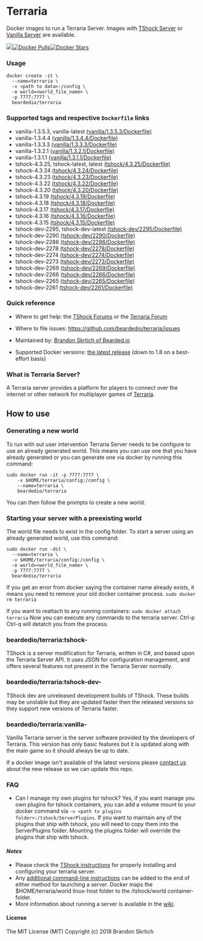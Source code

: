 # Terraria

Docker images to run a Terraria Server. Images with [TShock Server](https://tshock.co) or [Vanilla Server](https://terraria.gamepedia.com/Server) are available.

[![](https://images.microbadger.com/badges/image/beardedio/terraria:latest.svg)](https://microbadger.com/images/beardedio/terraria:latest)[![Docker Pulls](https://img.shields.io/docker/pulls/beardedio/terraria.svg)]()[![Docker Stars](https://img.shields.io/docker/stars/beardedio/terraria.svg)]()

### Usage
```
docker create -it \
  --name=terraria \
  -v <path to data>:/config \
  -e world=<world_file_name> \
  -p 7777:7777 \
  beardedio/terraria
```

### Supported tags and respective `Dockerfile` links
* vanilla-1.3.5.3, vanilla-latest [(vanilla/1.3.5.3/Dockerfile)](https://github.com/beardedio/terraria/blob/master/vanilla/1.3.5.3/Dockerfile)
* vanilla-1.3.4.4 [(vanilla/1.3.4.4/Dockerfile)](https://github.com/beardedio/terraria/blob/master/vanilla/1.3.4.4/Dockerfile)
* vanilla-1.3.3.3 [(vanilla/1.3.3.3/Dockerfile)](https://github.com/beardedio/terraria/blob/master/vanilla/1.3.3.3/Dockerfile)
* vanilla-1.3.2.1 [(vanilla/1.3.2.1/Dockerfile)](https://github.com/beardedio/terraria/blob/master/vanilla/1.3.2.1/Dockerfile)
* vanilla-1.3.1.1 [(vanilla/1.3.1.1/Dockerfile)](https://github.com/beardedio/terraria/blob/master/vanilla/1.3.1.1/Dockerfile)
* tshock-4.3.25, tshock-latest, latest [(tshock/4.3.25/Dockerfile)](https://github.com/beardedio/terraria/blob/master/tshock/4.3.25/Dockerfile)
* tshock-4.3.24 [(tshock/4.3.24/Dockerfile)](https://github.com/beardedio/terraria/blob/master/tshock/4.3.24/Dockerfile)
* tshock-4.3.23 [(tshock/4.3.23/Dockerfile)](https://github.com/beardedio/terraria/blob/master/tshock/4.3.23/Dockerfile)
* tshock-4.3.22 [(tshock/4.3.22/Dockerfile)](https://github.com/beardedio/terraria/blob/master/tshock/4.3.22/Dockerfile)
* tshock-4.3.20 [(tshock/4.3.20/Dockerfile)](https://github.com/beardedio/terraria/blob/master/tshock/4.3.20/Dockerfile)
* tshock-4.3.19 [(tshock/4.3.19/Dockerfile)](https://github.com/beardedio/terraria/blob/master/tshock/4.3.19/Dockerfile)
* tshock-4.3.18 [(tshock/4.3.18/Dockerfile)](https://github.com/beardedio/terraria/blob/master/tshock/4.3.18/Dockerfile)
* tshock-4.3.17 [(tshock/4.3.17/Dockerfile)](https://github.com/beardedio/terraria/blob/master/tshock/4.3.17/Dockerfile)
* tshock-4.3.16 [(tshock/4.3.16/Dockerfile)](https://github.com/beardedio/terraria/blob/master/tshock/4.3.16/Dockerfile)
* tshock-4.3.15 [(tshock/4.3.15/Dockerfile)](https://github.com/beardedio/terraria/blob/master/tshock/4.3.15/Dockerfile)
* tshock-dev-2295, tshock-dev-latest [(tshock-dev/2295/Dockerfile)](https://github.com/beardedio/terraria/blob/master/tshock-dev/2295/Dockerfile)
* tshock-dev-2290 [(tshock-dev/2290/Dockerfile)](https://github.com/beardedio/terraria/blob/master/tshock-dev/2290/Dockerfile)
* tshock-dev-2286 [(tshock-dev/2286/Dockerfile)](https://github.com/beardedio/terraria/blob/master/tshock-dev/2286/Dockerfile)
* tshock-dev-2278 [(tshock-dev/2278/Dockerfile)](https://github.com/beardedio/terraria/blob/master/tshock-dev/2278/Dockerfile)
* tshock-dev-2274 [(tshock-dev/2274/Dockerfile)](https://github.com/beardedio/terraria/blob/master/tshock-dev/2274/Dockerfile)
* tshock-dev-2273 [(tshock-dev/2273/Dockerfile)](https://github.com/beardedio/terraria/blob/master/tshock-dev/2273/Dockerfile)
* tshock-dev-2269 [(tshock-dev/2269/Dockerfile)](https://github.com/beardedio/terraria/blob/master/tshock-dev/2269/Dockerfile)
* tshock-dev-2266 [(tshock-dev/2266/Dockerfile)](https://github.com/beardedio/terraria/blob/master/tshock-dev/2266/Dockerfile)
* tshock-dev-2265 [(tshock-dev/2265/Dockerfile)](https://github.com/beardedio/terraria/blob/master/tshock-dev/2265/Dockerfile)
* tshock-dev-2261 [(tshock-dev/2261/Dockerfile)](https://github.com/beardedio/terraria/blob/master/tshock-dev/2261/Dockerfile)

### Quick reference
- Where to get help:
the [TShock Forums](https://tshock.co/xf/index.php?forums/) or the [Terraria Forum](https://forums.terraria.org)

- Where to file issues:
https://github.com/beardedio/terraria/issues

- Maintained by:
[Brandon Skrtich of Bearded.io](https://www.bearded.io/#footer)

- Supported Docker versions:
[the latest release](https://github.com/docker/docker-ce/releases/latest) (down to 1.8 on a best-effort basis)

### What is Terraria Server?
A Terraria server provides a platform for players to connect over the internet or other network for multiplayer games of [Terraria](https://terraria.org/).

## How to use

### Generating a new world
To run with out user intervention Terraria Server needs to be configure to use an already generated world. This means you can use one that you have already generated or you can generate one via docker by running this command:
```
sudo docker run -it -p 7777:7777 \
    -v $HOME/terraria/config:/config \
    --name=terraria \
    beardedio/terraria
```
You can then follow the prompts to create a new world.

### Starting your server with a preexisting world
The world file needs to exist in the config folder.
To start a server using an already generated world, use this command:
```
sudo docker run -dit \
  --name=terraria \
  -v $HOME/terraria/config:/config \
  -e world=<world_file_name> \
  -p 7777:7777 \
  beardedio/terraria
```

If you get an error from docker saying the container name already exists, it means you need to remove your old docker container process.
`sudo docker rm terraria`

If you want to reattach to any running containers:
`sudo docker attach terraria`
Now you can execute any commands to the terraria server. Ctrl-p Ctrl-q will detatch you from the process.

### beardedio/terraria:tshock-<version>
TShock is a server modification for Terraria, written in C#, and based upon the Terraria Server API. It uses JSON for configuration management, and offers several features not present in the Terraria Server normally.

### beardedio/terraria:tshock-dev-<version>
TShock dev are unreleased development builds of TShock. These builds may be unstable but they are updated faster then the released versions so they support new versions of Terraria faster.

### beardedio/terraria:vanilla-<version>
Vanilla Terraria server is the server software provided by the developers of Terraria. This version has only basic features but it is updated along with the main game so it should always be up to date.

If a docker image isn't available of the latest versions please [contact us](https://www.bearded.io/#footer) about the new release so we can update this repo.

### FAQ
- Can I manage my own plugins for tshock?
Yes, if you want manage you own plugins for tshock containers, you can add a volume mount to your docker command via `-v <path to plugins folder>:/tshock/ServerPlugins`. If you want to maintain any of the plugins that ship with tshock, you will need to copy them into the ServerPlugins folder. Mounting the plugins folder will override the plugins that ship with tshock.

#### *Notes*
* Please check the [TShock instructions](https://tshock.atlassian.net/wiki/display/TSHOCKPLUGINS/Configuration+File+Docs) for properly installing and configuring your terraria server.
* Any [additional command-line instructions](https://tshock.atlassian.net/wiki/display/TSHOCKPLUGINS/Command+Line+Parameters) can be added to the end of either method for launching a server.  Docker maps the $HOME/terraria/world linux-host folder to the /tshock/world container-folder.
* More information about running a server is available in the [wiki](https://terraria.gamepedia.com/Server).

#### License

The MIT License (MIT)
Copyright (c) 2018 Brandon Skrtich
